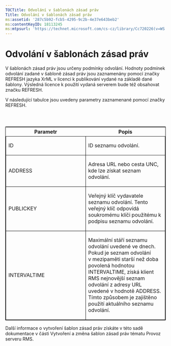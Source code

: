 ```yaml
---
TOCTitle: Odvolání v šablonách zásad práv
Title: Odvolání v šablonách zásad práv
ms:assetid: '287c5b92-fcb5-4295-9c2b-4e37e643beb2'
ms:contentKeyID: 18113245
ms:mtpsurl: 'https://technet.microsoft.com/cs-cz/library/Cc720226(v=WS.10)'
---
```


Odvolání v šablonách zásad práv
===============================

V šablonách zásad práv jsou určeny podmínky odvolání. Hodnoty podmínek odvolání zadané v šabloně zásad práv jsou zaznamenány pomocí značky REFRESH jazyka XrML v licenci k publikování vydané na základě dané šablony. Výsledná licence k použití vydaná serverem bude též obsahovat značku REFRESH.

V následující tabulce jsou uvedeny parametry zaznamenané pomocí značky REFRESH.

###  

<p> </p>
<table style="border:1px solid black;">
<colgroup>
<col width="50%" />
<col width="50%" />
</colgroup>
<thead>
<tr class="header">
<th>Parametr</th>
<th>Popis</th>
</tr>
</thead>
<tbody>
<tr class="odd">
<td style="border:1px solid black;"><p>ID</p></td>
<td style="border:1px solid black;"><p>ID seznamu odvolání.</p></td>
</tr>
<tr class="even">
<td style="border:1px solid black;"><p>ADDRESS</p></td>
<td style="border:1px solid black;"><p>Adresa URL nebo cesta UNC, kde lze získat seznam odvolání.</p></td>
</tr>
<tr class="odd">
<td style="border:1px solid black;"><p>PUBLICKEY</p></td>
<td style="border:1px solid black;"><p>Veřejný klíč vydavatele seznamu odvolání. Tento veřejný klíč odpovídá soukromému klíči použitému k podpisu seznamu odvolání.</p></td>
</tr>
<tr class="even">
<td style="border:1px solid black;"><p>INTERVALTIME</p></td>
<td style="border:1px solid black;"><p>Maximální stáří seznamu odvolání uvedené ve dnech. Pokud je seznam odvolání v mezipaměti starší než doba povolená hodnotou INTERVALTIME, získá klient RMS nejnovější seznam odvolání z adresy URL uvedené v hodnotě ADDRESS. Tímto způsobem je zajištěno použití aktuálního seznamu odvolání.</p></td>
</tr>
</tbody>
</table>
  
Další informace o vytvoření šablon zásad práv získáte v této sadě dokumentace v části Vytvoření a změna šablon zásad práv tématu Provoz serveru RMS.
